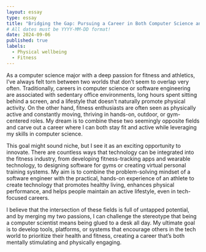 ```yaml
---
layout: essay
type: essay
title: "Bridging the Gap: Pursuing a Career in Both Computer Science and Fitness"
# All dates must be YYYY-MM-DD format!
date: 2024-09-06
published: true
labels:
  - Physical wellbeing
  - Fitness
---
```


As a computer science major with a deep passion for fitness and athletics, I’ve always felt torn between two worlds that don’t seem to overlap very often. Traditionally, careers in computer science or software engineering are associated with sedentary office environments, long hours spent sitting behind a screen, and a lifestyle that doesn’t naturally promote physical activity. On the other hand, fitness enthusiasts are often seen as physically active and constantly moving, thriving in hands-on, outdoor, or gym-centered roles. My dream is to combine these two seemingly opposite fields and carve out a career where I can both stay fit and active while leveraging my skills in computer science.

This goal might sound niche, but I see it as an exciting opportunity to innovate. There are countless ways that technology can be integrated into the fitness industry, from developing fitness-tracking apps and wearable technology, to designing software for gyms or creating virtual personal training systems. My aim is to combine the problem-solving mindset of a software engineer with the practical, hands-on experience of an athlete to create technology that promotes healthy living, enhances physical performance, and helps people maintain an active lifestyle, even in tech-focused careers.

I believe that the intersection of these fields is full of untapped potential, and by merging my two passions, I can challenge the stereotype that being a computer scientist means being glued to a desk all day. My ultimate goal is to develop tools, platforms, or systems that encourage others in the tech world to prioritize their health and fitness, creating a career that’s both mentally stimulating and physically engaging.
